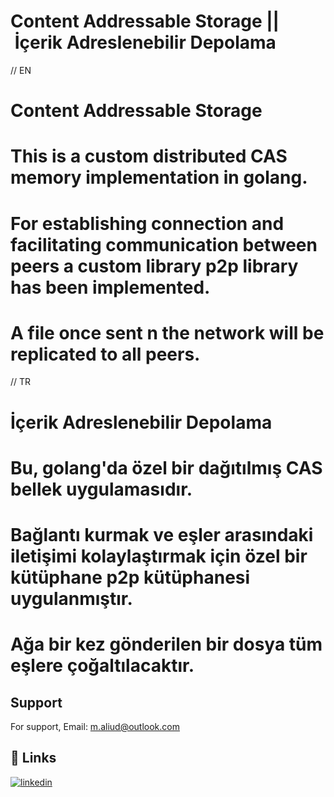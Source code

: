  
# Content Addressable Storage || İçerik Adreslenebilir Depolama

// EN

# Content Addressable Storage
# This is a custom distributed CAS memory implementation in golang.

# For establishing connection and facilitating communication between peers a custom library p2p library has been implemented.

# A file once sent n the network will be replicated to all peers.

// TR

# İçerik Adreslenebilir Depolama
# Bu, golang'da özel bir dağıtılmış CAS bellek uygulamasıdır.

# Bağlantı kurmak ve eşler arasındaki iletişimi kolaylaştırmak için özel bir kütüphane p2p kütüphanesi uygulanmıştır.

# Ağa bir kez gönderilen bir dosya tüm eşlere çoğaltılacaktır.


## Support

For support, Email: m.aliud@outlook.com


## 🔗 Links
[![linkedin](https://img.shields.io/badge/linkedin-0A66C2?style=for-the-badge&logo=linkedin&logoColor=white)](https://www.linkedin.com/in/muhammed-ali-ud-ali76/)
